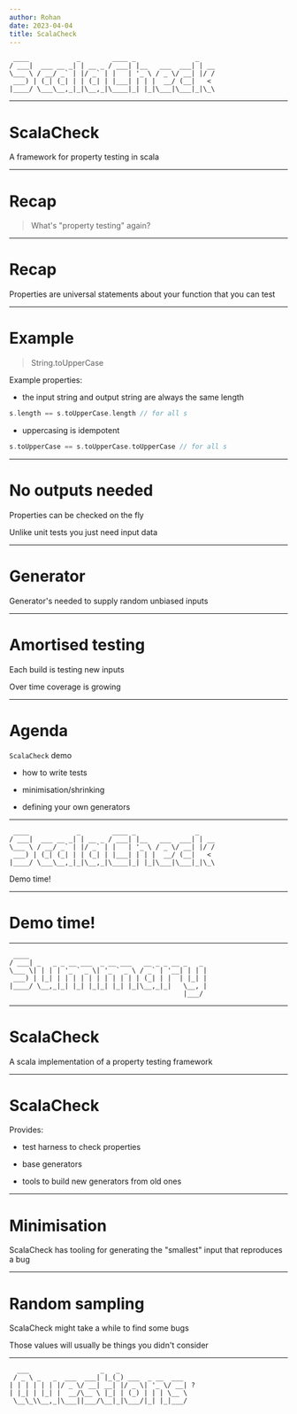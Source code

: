 ```yaml
---
author: Rohan
date: 2023-04-04
title: ScalaCheck
---
```


```
 ____            _        ____ _               _
/ ___|  ___ __ _| | __ _ / ___| |__   ___  ___| | __
\___ \ / __/ _` | |/ _` | |   | '_ \ / _ \/ __| |/ /
 ___) | (_| (_| | | (_| | |___| | | |  __/ (__|   <
|____/ \___\__,_|_|\__,_|\____|_| |_|\___|\___|_|\_\
```

---

# ScalaCheck

A framework for property testing in scala

---

# Recap

> What's "property testing" again?

---

# Recap

Properties are universal statements about your function that you can test

---

# Example

> String.toUpperCase

Example properties:

- the input string and output string are always the same length

```scala
s.length == s.toUpperCase.length // for all s
```

- uppercasing is idempotent

```scala
s.toUpperCase == s.toUpperCase.toUpperCase // for all s
```

---

# No outputs needed

Properties can be checked on the fly

Unlike unit tests you just need input data

---

# Generator

Generator's needed to supply random unbiased inputs

---

# Amortised testing

Each build is testing new inputs

Over time coverage is growing

---

# Agenda

`ScalaCheck` demo

- how to write tests


- minimisation/shrinking


- defining your own generators

---

```
 ____            _        ____ _               _
/ ___|  ___ __ _| | __ _ / ___| |__   ___  ___| | __
\___ \ / __/ _` | |/ _` | |   | '_ \ / _ \/ __| |/ /
 ___) | (_| (_| | | (_| | |___| | | |  __/ (__|   <
|____/ \___\__,_|_|\__,_|\____|_| |_|\___|\___|_|\_\
```

Demo time!

---

# Demo time!

---

```
 ____
/ ___| _   _ _ __ ___  _ __ ___   __ _ _ __ _   _
\___ \| | | | '_ ` _ \| '_ ` _ \ / _` | '__| | | |
 ___) | |_| | | | | | | | | | | | (_| | |  | |_| |
|____/ \__,_|_| |_| |_|_| |_| |_|\__,_|_|   \__, |
                                            |___/
```

---

# ScalaCheck

A scala implementation of a property testing framework

---

# ScalaCheck

Provides:

- test harness to check properties


- base generators


- tools to build new generators from old ones

---

# Minimisation

ScalaCheck has tooling for generating the "smallest" input that reproduces a bug

---

# Random sampling

ScalaCheck might take a while to find some bugs

Those values will usually be things you didn't consider

---

```
  ___                  _   _
 / _ \ _   _  ___  ___| |_(_) ___  _ __  ___
| | | | | | |/ _ \/ __| __| |/ _ \| '_ \/ __| ?
| |_| | |_| |  __/\__ \ |_| | (_) | | | \__ \
 \__\_\\__,_|\___||___/\__|_|\___/|_| |_|___/
```
